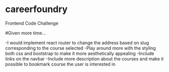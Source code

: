 # careerfoundry
Frontend Code Challenge

#Given more time...

-I would implement react router to change the address based on slug corresponding to the course selected
-Play around more with the styling both css and bootstrap to make it more aesthetically appealing
-Include links on the navbar
-Include more description about the courses and make it possible to bookmark course the user is interested in
